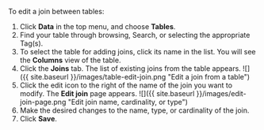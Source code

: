 To edit a join between tables:
1. Click **Data** in the top menu, and choose **Tables**.
2. Find your table through browsing, Search, or selecting the appropriate Tag(s).
3. To select the table for adding joins, click its name in the list.
You will see the **Columns** view of the table.
4. Click the **Joins** tab. The list of existing joins from the table appears.
![]({{ site.baseurl }}/images/table-edit-join.png "Edit a join from a table")
5. Click the edit icon to the right of the name of the join you want to modify. The **Edit join** page appears.
![]({{ site.baseurl }}/images/edit-join-page.png "Edit join name, cardinality, or type")
6. Make the desired changes to the name, type, or cardinality of the join.
7. Click **Save**.
